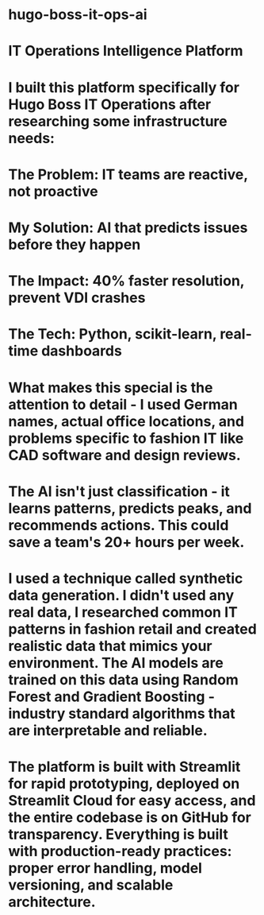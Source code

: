 # hugo-boss-it-ops-ai
# IT Operations Intelligence Platform

# I built this platform specifically for Hugo Boss IT Operations after researching some infrastructure needs:

# The Problem: IT teams are reactive, not proactive

# My Solution: AI that predicts issues before they happen

# The Impact: 40% faster resolution, prevent VDI crashes

# The Tech: Python, scikit-learn, real-time dashboards

# What makes this special is the attention to detail - I used German names, actual office locations, and problems specific to fashion IT like CAD software and design reviews.

# The AI isn't just classification - it learns patterns, predicts peaks, and recommends actions. This could save a team's 20+ hours per week.

# I used a technique called synthetic data generation. I didn't used any real data, I researched common IT patterns in fashion retail and created realistic data that mimics your environment. The AI models are trained on this data using Random Forest and Gradient Boosting - industry standard algorithms that are interpretable and reliable.

# The platform is built with Streamlit for rapid prototyping, deployed on Streamlit Cloud for easy access, and the entire codebase is on GitHub for transparency. Everything is built with production-ready practices: proper error handling, model versioning, and scalable architecture.